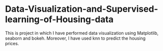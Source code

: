 # Data-Visualization-and-Supervised-learning-of-Housing-data
This is project in which I have performed data visualization using Matplotlib, seaborn and bokeh. Moreover, I have used knn to predict the housing prices.
